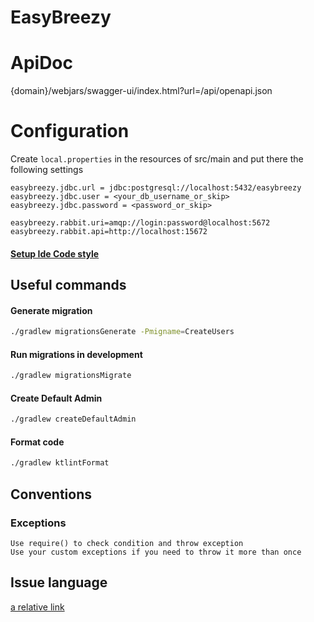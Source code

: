# EasyBreezy
# ApiDoc
{domain}/webjars/swagger-ui/index.html?url=/api/openapi.json

# Configuration

Create ```local.properties``` in the resources of src/main and put there the following settings

```
easybreezy.jdbc.url = jdbc:postgresql://localhost:5432/easybreezy
easybreezy.jdbc.user = <your_db_username_or_skip>
easybreezy.jdbc.password = <password_or_skip>

easybreezy.rabbit.uri=amqp://login:password@localhost:5672
easybreezy.rabbit.api=http://localhost:15672
```

#### [Setup Ide Code style](https://github.com/pinterest/ktlint#option-3)

## Useful commands

#### Generate migration

```bash
./gradlew migrationsGenerate -Pmigname=CreateUsers
```

#### Run migrations in development

```bash
./gradlew migrationsMigrate
```

#### Create Default Admin

```bash
./gradlew createDefaultAdmin
```

#### Format code
```bash
./gradlew ktlintFormat
```


## Conventions
### Exceptions
```
Use require() to check condition and throw exception
Use your custom exceptions if you need to throw it more than once
```

## Issue language

[a relative link](doc/issue_language.md)